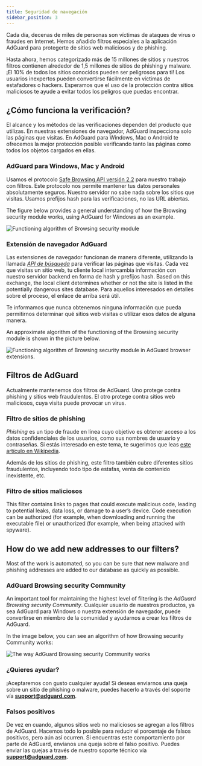 ```yaml
---
title: Seguridad de navegación
sidebar_position: 3
---
```


Cada día, decenas de miles de personas son víctimas de ataques de virus o fraudes en Internet. Hemos añadido filtros especiales a la aplicación AdGuard para protegerte de sitios web maliciosos y de phishing.

Hasta ahora, hemos categorizado más de 15 millones de sitios y nuestros filtros contienen alrededor de 1,5 millones de sitios de phishing y malware. ¡El 10% de todos los sitios conocidos pueden ser peligrosos para ti! Los usuarios inexpertos pueden convertirse fácilmente en víctimas de estafadores o hackers. Esperamos que el uso de la protección contra sitios maliciosos te ayude a evitar todos los peligros que puedas encontrar.

## ¿Cómo funciona la verificación?

El alcance y los métodos de las verificaciones dependen del producto que utilizas. En nuestras extensiones de navegador, AdGuard inspecciona solo las páginas que visitas. En AdGuard para Windows, Mac o Android te ofrecemos la mejor protección posible verificando tanto las páginas como todos los objetos cargados en ellas.

### AdGuard para Windows, Mac y Android

Usamos el protocolo [Safe Browsing API versión 2.2](https://code.google.com/p/google-safe-browsing/wiki/Protocolv2Spec) para nuestro trabajo con filtros. Este protocolo nos permite mantener tus datos personales absolutamente seguros. Nuestro servidor no sabe nada sobre los sitios que visitas. Usamos prefijos hash para las verificaciones, no las URL abiertas.

The figure below provides a general understanding of how the Browsing security module works, using AdGuard for Windows as an example.

![Functioning algorithm of Browsing security module](https://cdn.adtidy.org/public/Adguard/En/Articles/safebrowsing_adguard_for_windows.png)

### Extensión de navegador AdGuard

Las extensiones de navegador funcionan de manera diferente, utilizando la llamada [*API de búsqueda*](https://github.com/AdguardTeam/AdguardForAndroid/issues/162#issue-115487668) para verificar las páginas que visitas. Cada vez que visitas un sitio web, tu cliente local intercambia información con nuestro servidor backend en forma de hash y prefijos hash. Based on this exchange, the local client determines whether or not the site is listed in the potentially dangerous sites database. Para aquellos interesados en detalles sobre el proceso, el enlace de arriba será útil.

Te informamos que nunca obtenemos ninguna información que pueda permitirnos determinar qué sitios web visitas o utilizar esos datos de alguna manera.

An approximate algorithm of the functioning of the Browsing security module is shown in the picture below.

![Functioning algorithm of Browsing security module in AdGuard browser extensions.](https://cdn.adtidy.org/public/Adguard/En/Articles/safebrowsing_extension.png)

## Filtros de AdGuard

Actualmente mantenemos dos filtros de AdGuard. Uno protege contra phishing y sitios web fraudulentos. El otro protege contra sitios web maliciosos, cuya visita puede provocar un virus.

### Filtro de sitios de phishing

*Phishing* es un tipo de fraude en línea cuyo objetivo es obtener acceso a los datos confidenciales de los usuarios, como sus nombres de usuario y contraseñas. Si estás interesado en este tema, te sugerimos que leas [este artículo en Wikipedia](http://en.wikipedia.org/wiki/Phishing).

Además de los sitios de phishing, este filtro también cubre diferentes sitios fraudulentos, incluyendo todo tipo de estafas, venta de contenido inexistente, etc.

### Filtro de sitios maliciosos

This filter contains links to pages that could execute malicious code, leading to potential leaks, data loss, or damage to a user’s device. Code execution can be authorized (for example, when downloading and running the executable file) or unauthorized (for example, when being attacked with spyware).

## How do we add new addresses to our filters?

Most of the work is automated, so you can be sure that new malware and phishing addresses are added to our database as quickly as possible.

### AdGuard Browsing security Community

An important tool for maintaining the highest level of filtering is the *AdGuard Browsing security Community*. Cualquier usuario de nuestros productos, ya sea AdGuard para Windows o nuestra extensión de navegador, puede convertirse en miembro de la comunidad y ayudarnos a crear los filtros de AdGuard.

In the image below, you can see an algorithm of how Browsing security Community works:

![The way AdGuard Browsing security Community works](https://cdn.adtidy.org/public/Adguard/En/Articles/browsing_security_community.png)

### ¿Quieres ayudar?

¡Aceptaremos con gusto cualquier ayuda! Si deseas enviarnos una queja sobre un sitio de phishing o malware, puedes hacerlo a través del soporte vía **support@adguard.com**.

### Falsos positivos

De vez en cuando, algunos sitios web no maliciosos se agregan a los filtros de AdGuard. Hacemos todo lo posible para reducir el porcentaje de falsos positivos, pero aún así ocurren. Si encuentras este comportamiento por parte de AdGuard, envíanos una queja sobre el falso positivo. Puedes enviar las quejas a través de nuestro soporte técnico vía **support@adguard.com**.
